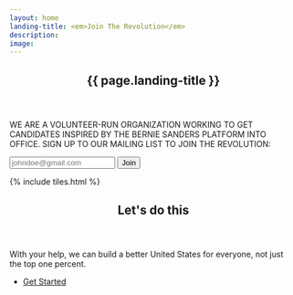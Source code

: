 ```yaml
---
layout: home
landing-title: <em>Join The Revolution</em>
description:
image:
---
```


<!-- Banner -->
<section id="banner" class="major">
	<div class="inner">
		<header class="major">
			<h1>{{ page.landing-title }}</h1>
		</header>
		<div class="content">
			<p style="text-transform: uppercase;">We are a volunteer-run organization working to get candidates inspired by the Bernie Sanders platform into office. Sign up to our mailing list to join the Revolution:</p>
			<form id="email-signup" autocomplete="on" method="post" action="https://tinyletter.com/ThePoliticalRevolution">
				<input type="email" name="email" id="email" placeholder="johndoe@gmail.com"/>
				<button type="submit">Join</button>
			</form>
			<!-- <ul class="actions">
				<li><a href="#one" class="button next scrolly">More</a></li>
			</ul> -->
		</div>
	</div>
</section>

<!-- Main -->
<div id="main">

<!-- One -->
{% include tiles.html %}

<!-- Two -->
<section id="two">
	<div class="inner">
		<header class="major">
			<h2>Let's do this</h2>
		</header>
		<p>With your help, we can build a better United States for everyone, not just the top one percent.</p>
		<ul class="actions">
			<li><a href="{{ site.baseurl }}fight" class="button next">Get Started</a></li>
		</ul>
	</div>
</section>

</div>
